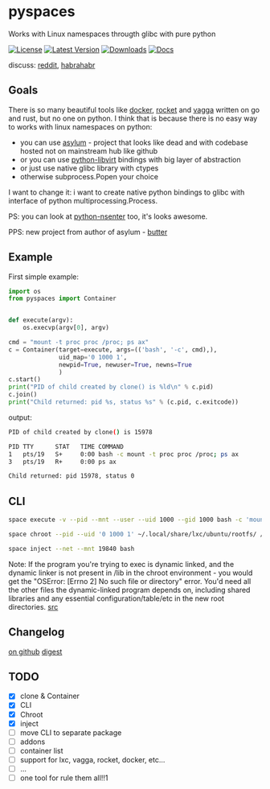 # pyspaces
Works with Linux namespaces througth glibc with pure python

[![License](https://pypip.in/license/pyspaces/badge.svg)](https://pypi.python.org/pypi/pyspaces/)
[![Latest Version](https://pypip.in/version/pyspaces/badge.svg)](https://pypi.python.org/pypi/pyspaces/)
[![Downloads](https://pypip.in/download/pyspaces/badge.svg)](https://pypi.python.org/pypi/pyspaces/)
[![Docs](https://readthedocs.org/projects/pyspaces/badge/)](https://pyspaces.readthedocs.org/en/latest/)

discuss: [reddit](https://www.reddit.com/r/Python/comments/33z84l/linux_namespaces_througth_glibc_with_pure_python/), [habrahabr](http://habrahabr.ru/company/wargaming/blog/256647/)

## Goals

There is so many beautiful tools like [docker](https://github.com/docker/docker), [rocket](https://github.com/coreos/rkt) and [vagga](https://github.com/tailhook/vagga) written on go and rust, but no one on python.
I think that is because there is no easy way to works with linux namespaces on python:

* you can use [asylum](https://pypi.python.org/pypi/asylum/0.4.1) - project that looks like dead and with codebase hosted not on mainstream hub like github
* or you can use [python-libvirt](https://pypi.python.org/pypi/libvirt-python/1.2.13) bindings with big layer of abstraction
* or just use native glibc library with ctypes
* otherwise subprocess.Popen your choice

I want to change it: i want to create native python bindings to glibc with interface of python multiprocessing.Process.

PS: you can look at [python-nsenter](https://github.com/zalando/python-nsenter) too, it's looks awesome.

PPS: new project from author of asylum - [butter](https://pypi.python.org/pypi/butter/0.10)

## Example

First simple example:
```python
import os
from pyspaces import Container


def execute(argv):
    os.execvp(argv[0], argv)

cmd = "mount -t proc proc /proc; ps ax"
c = Container(target=execute, args=(('bash', '-c', cmd),),
              uid_map='0 1000 1',
              newpid=True, newuser=True, newns=True
              )
c.start()
print("PID of child created by clone() is %ld\n" % c.pid)
c.join()
print("Child returned: pid %s, status %s" % (c.pid, c.exitcode))
```
output:
```bash
PID of child created by clone() is 15978

PID TTY      STAT   TIME COMMAND
1   pts/19   S+     0:00 bash -c mount -t proc proc /proc; ps ax
3   pts/19   R+     0:00 ps ax

Child returned: pid 15978, status 0
```

## CLI

```bash
space execute -v --pid --mnt --user --uid 1000 --gid 1000 bash -c 'mount -t proc /proc; ps ax'
```

```bash
space chroot --pid --uid '0 1000 1' ~/.local/share/lxc/ubuntu/rootfs/ /bin/ls /home/
```

```bash
space inject --net --mnt 19840 bash
```

Note: If the program you're trying to exec is dynamic linked, and the dynamic linker is not present in /lib in the chroot environment - you would get the "OSError: [Errno 2] No such file or directory" error. You'd need all the other files the dynamic-linked program depends on, including shared libraries and any essential configuration/table/etc in the new root directories. [src](http://www.ciiycode.com/0JiJzPgggqPg/why-doesnt-exec-work-after-chroot)

## Changelog
[on github](https://github.com/Friz-zy/pyspaces/blob/master/CHANGELOG.md)
[digest](https://allmychanges.com/p/python/pyspaces/)

## TODO

- [x] clone & Container
- [x] CLI
- [x] Chroot
- [x] inject
- [ ] move CLI to separate package
- [ ] addons
- [ ] container list
- [ ] support for lxc, vagga, rocket, docker, etc...
- [ ] ...
- [ ] one tool for rule them all!!1